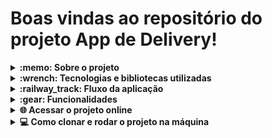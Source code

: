 # Boas vindas ao repositório do projeto App de Delivery!

<details>
  <summary>
    <strong>:memo: Sobre o projeto</strong>
  </summary><br>

  - Último projeto desenvolvido no módulo de back-end da Trybe.
 
  - Tive a experiência de fazê-lo com outros 3 estudantes, porém decidi recriá-lo sozinho adicionando Docker, TypeScript e POO com o intúito de praticar.
  
  - O projeto contém 3 tipos de autenticação (usuário, vendedor e administrador), contando com proteção para essas rotas no front e back.
  
  - Desenvolvido apenas para tela 360x640
</details>
  
<details>
  <summary>
    <strong>:wrench: Tecnologias e bibliotecas utilizadas</strong>
  </summary><br>
  
  <strong>Front-end</strong>

  - HTML5
  - CSS3
  - JavaScript
  - React
  - Joi
  - Moment.js
  
  <strong>Back-end</strong>
  
  - Node.js
  - Express.js
  - Bcrypt.js
  - Joi
  - JWT
  - MySQL
  - Sequelize
  - NodeMailer
  - TypeScript

  Além de que todo projeto foi desenvolvido em containers Docker e com ESLint para estilização.
  
</details>

<details>
  <summary>
    <strong>:railway_track:	Fluxo da aplicação</strong>
  </summary><br>
  
  <strong>Fluxo Comum</strong>

  - Tela de login: /login;
  - Tela de registro: /register;
  
  <strong>Fluxo do cliente</strong>

  - Tela de produtos: /customer/products;
  - Tela de checkout: /customer/checkout;
  - Tela de pedidos: /customer/orders;
  - Tela de detalhes do pedido: /customer/orders/:id
  
  <strong>Fluxo do vendedor</strong>

  - Tela de pedidos: /seller/orders
  - Tela de detalhes do pedido /seller/orders/:id
  
  <strong>Fluxo do administrador</strong>

  - Tela de gerenciamento de usuários: /admin/manage;
</details>

<details>
  <summary>
    <strong>:gear: Funcionalidades </strong>
  </summary><br>
  
  <strong>Cliente</strong>

   - Terá acesso apenas ao fluxo do cliente.
   - Pode se cadastrar, onde terá que ativar seu cadastro por um link enviado no email...Assim que ativado, será redirecionado à pagina principal de cliente já logado.
   - Pode criar um pedido.
   - Pode ver todos os seus pedidos e os detalhes de cada um, onde mostra algumas informações como o status daquele pedido.
   - Pode confirmar o recebimento do pedido, atualizando seu status para "Entegue".
  
  <strong>Vendedor</strong>

   - Terá acesso apenas ao fluxo do vendedor.
   - Pode ver todas as suas vendas realizadas.
   - Pode ver os detalhes de uma venda, onde consegue atualizar o status dos pedidos para "Preparando" e "Em Trânsito".
  
  <strong>Administrador</strong>
  
   - Terá acesso apenas ao fluxo do administrador.
   - Consegue ver todos os cadastros do sistema.
   - Pode criar novos usuários (incluindo vendedores e administradores), sem precisar de ativação via email.
   - Pode apagar o cadastro de qualquer pessoa.
  
  <strong>Aplicação em geral</strong>
  
   - Mensagens de erros customizadas na hora do cadastro para ajudar o cliente no preenchimento do formulário.
   - Rotas protegidas no Front-end.
   - Requisições para API protegidas, como por exemplo, apenas um usuário administrador pode apagar um cadastro.
   - Geração de token para manter o usuário logado e fazer requisições seguras, sem manipulação de dados. 
   - Algumas informações são salvas no localStorage, como o carrinho na tela /customer/products, com o propósito de manter os produtos no carrinho caso o cliente saia da página.
</details>

<details>
  <summary>
    <strong>🌐 Acessar o projeto online</strong>
  </summary><br>

  <a target="_blank">https://delivery-app-deploy.vercel.app/</a>
  
  <strong>Colocando a aplicação em 360x640</strong>
  
    1) Abra o link
    2) Aperte F12
    3) Aperte Ctrl + Shift + M
    4) coloque em 360x640
</details>

<details>
  <summary>
    <strong>💻 Como clonar e rodar o projeto na máquina</strong>
  </summary><br>
  
  Desenvolvido com:
  
    - node v16.17.1
    - docker v20.10.18
    - docker-compose v2.5.0
    - npm v8.15.0
  
  1- Clone o repositório: 
  
  <code>git clone git@github.com:FelipeBarbozaa/Delivery-App.git</code>
  
  2- Entre na pasta Delivery-app
  
  3- Instale as dependências do front:
  
  <code>npm run prestart:front </code>
  
  4- Instale as dependências do back:
  
  <code>npm run prestart:back </code>
  
  5- Rode os containers docker:
  
  <code>npm run compose:up</code>
  
  6- Rode as seeds para gerar o banco de dados
  
  <code>npm run db:reset</code>

</details>
